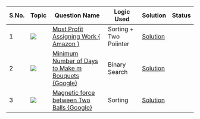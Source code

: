 S.No. | Topic | Question Name | Logic Used | Solution | Status |
------|---------------|------------|-------|------|------|
1 | ![](https://img.shields.io/badge/BinarySearcch-f0772b?style=for-the-badge&logo=array&logoColor=black) | [Most Profit Assigning  Work { Amazon }](https://leetcode.com/problems/most-profit-assigning-work/) | Sorting + Two Poiinter  | [Solution](https://github.com/himanshugupta09/LEETCODE_SOLUTIONS/blob/main/Binary-Search/most-profit-assigning-work.cpp)
2 | ![](https://img.shields.io/badge/BinarySearcch-f0772b?style=for-the-badge&logo=array&logoColor=black) | [Minimum Number of Days to Make m Bouquets {Google}](https://leetcode.com/problems/minimum-number-of-days-to-make-m-bouquets/) | Binary Search | [Solution](https://github.com/himanshugupta09/LEETCODE_SOLUTIONS/blob/main/Binary-Search/minimum-number-of-days-to-make-m-bouquets.cpp)
3 | ![](https://img.shields.io/badge/BinarySearcch-f0772b?style=for-the-badge&logo=array&logoColor=black) | [Magnetic force between  Two Balls {Google}](https://leetcode.com/problems/magnetic-force-between-two-balls/) | Sorting | [Solution](https://github.com/himanshugupta09/LEETCODE_SOLUTIONS/blob/main/Binary-Search/magnetic-force-between-two-balls.cpp)





